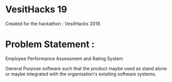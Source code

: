 # VesitHacks 19
Created for the hackathon : VesitHacks 2019.

 # Problem Statement : 
 Employee Performance Assessment and Rating System
 
 General Purpose software such that the product maybe used as stand alone or maybe integrated with the organisation's exisiting software systems.
